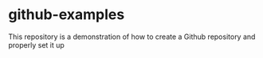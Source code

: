 # github-examples
This repository is a demonstration of how to create a Github repository and properly set it up 
